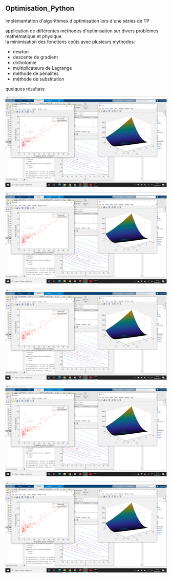 ## Optimisation_Python
Implémentation d'algorithmes d'optimisation lors d'une séries de TP 

application de différentes méthodes d'optimisation sur divers problèmes mathématique et physique  
la minimisation des fonctions coûts avec plusieurs mythodes: 
* newton 
* descente de gradient
* dichotomie
* multiplicateurs de Lagrange
* méthode de pénalités 
* méthode de substitution 

quelques résultats: 


![alt text](https://github.com/Koussailakadi/Machine_Learning_Matlab/blob/master/Regression_Lineare/cap1.PNG?raw=true)

![alt text](https://github.com/Koussailakadi/Machine_Learning_Matlab/blob/master/Regression_Lineare/cap1.PNG?raw=true)

![alt text](https://github.com/Koussailakadi/Machine_Learning_Matlab/blob/master/Regression_Lineare/cap1.PNG?raw=true)

![alt text](https://github.com/Koussailakadi/Machine_Learning_Matlab/blob/master/Regression_Lineare/cap1.PNG?raw=true)

![alt text](https://github.com/Koussailakadi/Machine_Learning_Matlab/blob/master/Regression_Lineare/cap1.PNG?raw=true)
